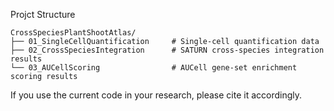 
Projct Structure

```
CrossSpeciesPlantShootAtlas/
├── 01_SingleCellQuantification     # Single-cell quantification data
├── 02_CrossSpeciesIntegration      # SATURN cross-species integration results
└── 03_AUCellScoring                # AUCell gene-set enrichment scoring results
```

If you use the current code in your research, please cite it accordingly.


